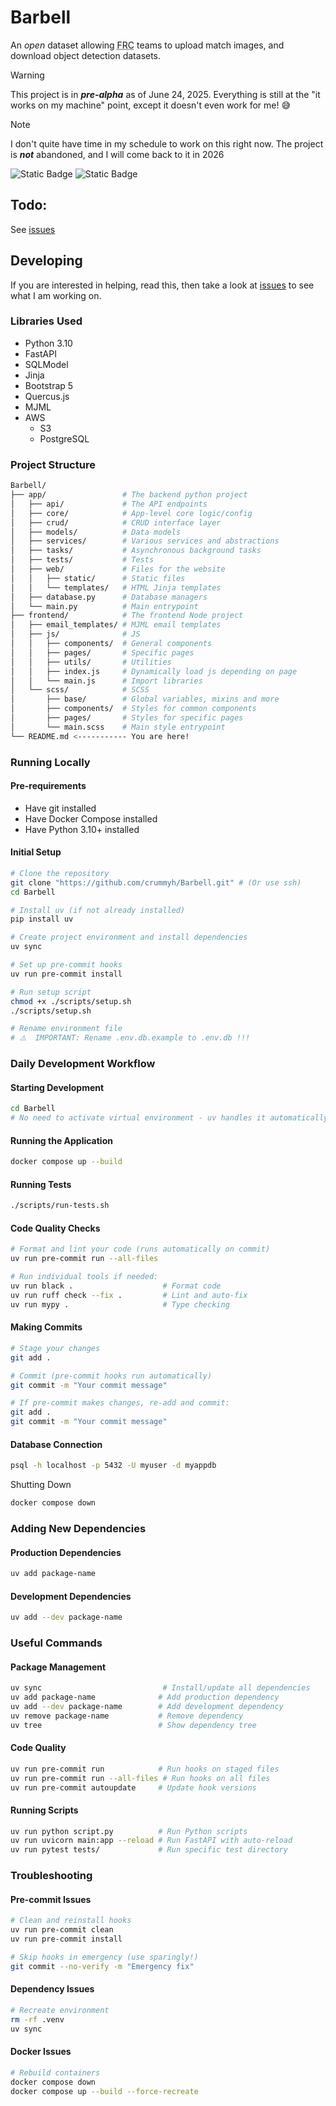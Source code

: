 # Barbell

An *open* dataset allowing <abbr title="FIRST Robotics Competition">FRC</abbr> teams to upload match images, and download object detection datasets.

> [!WARNING]
> This project is in ***pre-alpha*** as of June 24, 2025. Everything is still at the "it works on my machine" point, except it doesn't even work for me! :sweat_smile:

> [!NOTE]
> I don't quite have time in my schedule to work on this right now. The project is ***not*** abandoned, and I will come back to it in 2026

![Static Badge](https://img.shields.io/badge/Licence-MIT-blue?style=for-the-badge)
![Static Badge](https://img.shields.io/badge/FastAPI-%23009485?style=for-the-badge&logo=fastapi&logoColor=%23ffffff)

## Todo:

See [issues](https://github.com/crummyh/Barbell/issues)

## Developing

If you are interested in helping, read this, then take a look at [issues](https://github.com/crummyh/Barbell/issues) to see what I am working on.

### Libraries Used

* Python 3.10
* FastAPI
* SQLModel
* Jinja
* Bootstrap 5
* Quercus.js
* MJML
* AWS
  * S3
  * PostgreSQL

### Project Structure

```bash
Barbell/
├── app/                 # The backend python project
│   ├── api/             # The API endpoints
│   ├── core/            # App-level core logic/config
│   ├── crud/            # CRUD interface layer
│   ├── models/          # Data models
│   ├── services/        # Various services and abstractions
│   ├── tasks/           # Asynchronous background tasks
│   ├── tests/           # Tests
│   ├── web/             # Files for the website
│   │   ├── static/      # Static files
│   │   └── templates/   # HTML Jinja templates
│   ├── database.py      # Database managers
│   └── main.py          # Main entrypoint
├── frontend/            # The frontend Node project
│   ├── email_templates/ # MJML email templates
│   ├── js/              # JS
│   │   ├── components/  # General components
│   │   ├── pages/       # Specific pages
│   │   ├── utils/       # Utilities
│   │   ├── index.js     # Dynamically load js depending on page
│   │   └── main.js      # Import libraries
│   └── scss/            # SCSS
│       ├── base/        # Global variables, mixins and more
│       ├── components/  # Styles for common components
│       ├── pages/       # Styles for specific pages
│       └── main.scss    # Main style entrypoint
└── README.md <----------- You are here!
```

### Running Locally
#### Pre-requirements

* Have git installed
* Have Docker Compose installed
* Have Python 3.10+ installed

#### Initial Setup
```bash
# Clone the repository
git clone "https://github.com/crummyh/Barbell.git" # (Or use ssh)
cd Barbell

# Install uv (if not already installed)
pip install uv

# Create project environment and install dependencies
uv sync

# Set up pre-commit hooks
uv run pre-commit install

# Run setup script
chmod +x ./scripts/setup.sh
./scripts/setup.sh

# Rename environment file
# ⚠️  IMPORTANT: Rename .env.db.example to .env.db !!!
```

### Daily Development Workflow
#### Starting Development
```bash
cd Barbell
# No need to activate virtual environment - uv handles it automatically!
```
#### Running the Application
```bash
docker compose up --build
```
#### Running Tests
```bash
./scripts/run-tests.sh
```
#### Code Quality Checks
```bash
# Format and lint your code (runs automatically on commit)
uv run pre-commit run --all-files

# Run individual tools if needed:
uv run black .                    # Format code
uv run ruff check --fix .         # Lint and auto-fix
uv run mypy .                     # Type checking
```
#### Making Commits
```bash
# Stage your changes
git add .

# Commit (pre-commit hooks run automatically)
git commit -m "Your commit message"

# If pre-commit makes changes, re-add and commit:
git add .
git commit -m "Your commit message"
```
#### Database Connection
```bash
psql -h localhost -p 5432 -U myuser -d myappdb
```
Shutting Down
```bash
docker compose down
```

### Adding New Dependencies
#### Production Dependencies
```bash
uv add package-name
```
#### Development Dependencies
```bash
uv add --dev package-name
```

### Useful Commands
#### Package Management
```bash
uv sync                           # Install/update all dependencies
uv add package-name              # Add production dependency
uv add --dev package-name        # Add development dependency
uv remove package-name           # Remove dependency
uv tree                          # Show dependency tree
```
#### Code Quality
```bash
uv run pre-commit run            # Run hooks on staged files
uv run pre-commit run --all-files # Run hooks on all files
uv run pre-commit autoupdate     # Update hook versions
```
#### Running Scripts
```bash
uv run python script.py          # Run Python scripts
uv run uvicorn main:app --reload # Run FastAPI with auto-reload
uv run pytest tests/             # Run specific test directory
```
### Troubleshooting
#### Pre-commit Issues
```bash
# Clean and reinstall hooks
uv run pre-commit clean
uv run pre-commit install

# Skip hooks in emergency (use sparingly!)
git commit --no-verify -m "Emergency fix"
```
#### Dependency Issues
```bash
# Recreate environment
rm -rf .venv
uv sync
```
#### Docker Issues
```bash
# Rebuild containers
docker compose down
docker compose up --build --force-recreate
```
